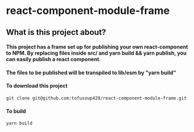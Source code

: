 # react-component-module-frame
## What is this project about?
#### This project has a frame set up for publishing your own react-component to NPM. By replacing files inside src/ and yarn build && yarn publish, you can easily publish a react component. 
#### The files to be published will be transpiled to lib/esm by "yarn build" 
#### To download this project  
```
git clone git@github.com:tofusoup429/react-component-module-frame.git
```
#### To build
```
yarn build
```  
